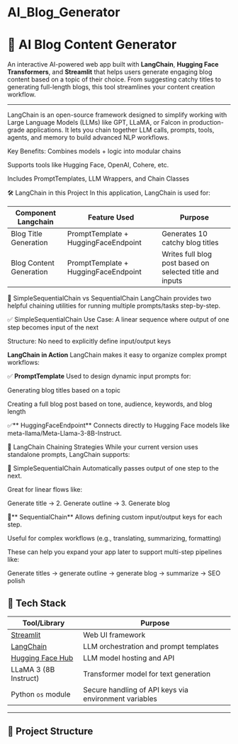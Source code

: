 # AI_Blog_Generator

# 📝 AI Blog Content Generator

An interactive AI-powered web app built with **LangChain**, **Hugging Face Transformers**, and **Streamlit** that helps users generate engaging blog content based on a topic of their choice. From suggesting catchy titles to generating full-length blogs, this tool streamlines your content creation workflow.

---

LangChain is an open-source framework designed to simplify working with Large Language Models (LLMs) like GPT, LLaMA, or Falcon in production-grade applications. It lets you chain together LLM calls, prompts, tools, agents, and memory to build advanced NLP workflows.

Key Benefits:
Combines models + logic into modular chains

Supports tools like Hugging Face, OpenAI, Cohere, etc.

Includes PromptTemplates, LLM Wrappers, and Chain Classes

🛠️ LangChain in this Project
In this application, LangChain is used for:
                          
	    	    

| **Component Langchain**       | Feature Used                           |   Purpose
|--------------------|---------------------------------------------------| ---------------------------------------------------
|  Blog Title Generation     | PromptTemplate + HuggingFaceEndpoint          | Generates 10 catchy blog titles|
|Blog Content Generation	   | PromptTemplate + HuggingFaceEndpoint            | Writes full blog post based on selected title and inputs |

  	    

🔄 SimpleSequentialChain vs SequentialChain
LangChain provides two helpful chaining utilities for running multiple prompts/tasks step-by-step.

✅ SimpleSequentialChain
Use Case: A linear sequence where output of one step becomes input of the next

Structure: No need to explicitly define input/output keys

**LangChain in Action**
LangChain makes it easy to organize complex prompt workflows:

✅ **PromptTemplate**
Used to design dynamic input prompts for:

Generating blog titles based on a topic

Creating a full blog post based on tone, audience, keywords, and blog length

✅** HuggingFaceEndpoint**
Connects directly to Hugging Face models like meta-llama/Meta-Llama-3-8B-Instruct.

🔄 LangChain Chaining Strategies
While your current version uses standalone prompts, LangChain supports:

🔁 SimpleSequentialChain
Automatically passes output of one step to the next.

Great for linear flows like:

Generate title → 2. Generate outline → 3. Generate blog

🔀** SequentialChain**
Allows defining custom input/output keys for each step.

Useful for complex workflows (e.g., translating, summarizing, formatting)

These can help you expand your app later to support multi-step pipelines like:

Generate titles → generate outline → generate blog → summarize → SEO polish

## 🧠 Tech Stack

| Tool/Library       | Purpose                                           |
|--------------------|---------------------------------------------------|
| [Streamlit](https://streamlit.io/)        | Web UI framework                                  |
| [LangChain](https://www.langchain.com/)   | LLM orchestration and prompt templates             |
| [Hugging Face Hub](https://huggingface.co/) | LLM model hosting and API                         |
| LLaMA 3 (8B Instruct) | Transformer model for text generation               |
| Python `os` module  | Secure handling of API keys via environment variables |

---

## 📁 Project Structure

